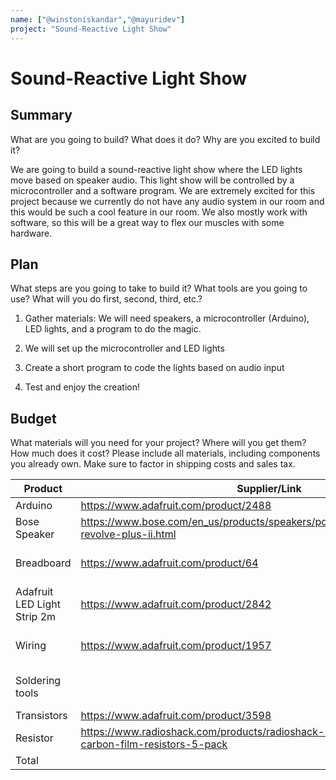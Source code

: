 ```yaml
---
name: ["@winstoniskandar","@mayuridev"]
project: "Sound-Reactive Light Show"
---
```


# Sound-Reactive Light Show

## Summary

What are you going to build? What does it do? Why are you excited to build it?

We are going to build a sound-reactive light show where the LED lights move based on speaker audio. This light show will be controlled by a microcontroller and a software program. We are extremely excited for this project because we currently do not have any audio system in our room and this would be such a cool feature in our room. We also mostly work with software, so this will be a great way to flex our muscles with some hardware. 

## Plan

What steps are you going to take to build it? What tools are you going to use? What will you do first, second, third, etc.?
1. Gather materials: We will need speakers, a microcontroller (Arduino), LED lights, and a program to do the magic.

2. We will set up the microcontroller and LED lights

3. Create a short program to code the lights based on audio input

4. Test and enjoy the creation!

## Budget

What materials will you need for your project? Where will you get them? How much does it cost? Please include all materials, including components you already own. Make sure to factor in shipping costs and sales tax.

| Product         | Supplier/Link                         | Cost   |
| --------------- | ------------------------------------- | ------ |
| Arduino   | https://www.adafruit.com/product/2488 | $26  |
| Bose Speaker | https://www.bose.com/en_us/products/speakers/portable_speakers/soundlink-revolve-plus-ii.html | $361  |
| Breadboard | https://www.adafruit.com/product/64 | $0 (already have) |
| Adafruit LED Light Strip 2m | https://www.adafruit.com/product/2842  | $67 |
| Wiring | https://www.adafruit.com/product/1957 | $0 (already have)  |
| Soldering tools | | $0 (already have) |
| Transistors | https://www.adafruit.com/product/3598 | $9 |
| Resistor | https://www.radioshack.com/products/radioshack-1-8-watt-330-ohm-carbon-film-resistors-5-pack | $8 |
| Total           |                                       | $471 |
